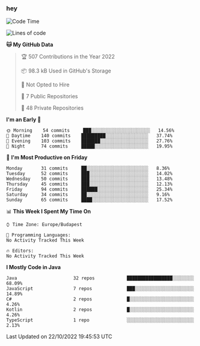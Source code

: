 ### hey

<!--START_SECTION:waka-->
![Code Time](http://img.shields.io/badge/Code%20Time-801%20hrs%2035%20mins-blue)

![Lines of code](https://img.shields.io/badge/From%20Hello%20World%20I%27ve%20Written-479%20Thousand%20lines%20of%20code-blue)

**🐱 My GitHub Data** 

> 🏆 507 Contributions in the Year 2022
 > 
> 📦 98.3 kB Used in GitHub's Storage 
 > 
> 🚫 Not Opted to Hire
 > 
> 📜 7 Public Repositories 
 > 
> 🔑 48 Private Repositories  
 > 
**I'm an Early 🐤** 

```text
🌞 Morning    54 commits     ███░░░░░░░░░░░░░░░░░░░░░░   14.56% 
🌆 Daytime    140 commits    █████████░░░░░░░░░░░░░░░░   37.74% 
🌃 Evening    103 commits    ███████░░░░░░░░░░░░░░░░░░   27.76% 
🌙 Night      74 commits     █████░░░░░░░░░░░░░░░░░░░░   19.95%

```
📅 **I'm Most Productive on Friday** 

```text
Monday       31 commits     ██░░░░░░░░░░░░░░░░░░░░░░░   8.36% 
Tuesday      52 commits     ███░░░░░░░░░░░░░░░░░░░░░░   14.02% 
Wednesday    50 commits     ███░░░░░░░░░░░░░░░░░░░░░░   13.48% 
Thursday     45 commits     ███░░░░░░░░░░░░░░░░░░░░░░   12.13% 
Friday       94 commits     ██████░░░░░░░░░░░░░░░░░░░   25.34% 
Saturday     34 commits     ██░░░░░░░░░░░░░░░░░░░░░░░   9.16% 
Sunday       65 commits     ████░░░░░░░░░░░░░░░░░░░░░   17.52%

```


📊 **This Week I Spent My Time On** 

```text
⌚︎ Time Zone: Europe/Budapest

💬 Programming Languages: 
No Activity Tracked This Week

🔥 Editors: 
No Activity Tracked This Week

```

**I Mostly Code in Java** 

```text
Java                     32 repos            █████████████████░░░░░░░░   68.09% 
JavaScript               7 repos             ███░░░░░░░░░░░░░░░░░░░░░░   14.89% 
C#                       2 repos             █░░░░░░░░░░░░░░░░░░░░░░░░   4.26% 
Kotlin                   2 repos             █░░░░░░░░░░░░░░░░░░░░░░░░   4.26% 
TypeScript               1 repo              ░░░░░░░░░░░░░░░░░░░░░░░░░   2.13%

```



 Last Updated on 22/10/2022 19:45:53 UTC
<!--END_SECTION:waka-->
